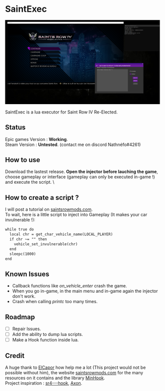 # SaintExec 
![presentation](images/presentation.png)

SaintExec is a lua executor for Saint Row IV Re-Elected.

## Status
Epic games Version : **Working**.\
Steam Version : **Untested**. (contact me on discord Nathnéfo#4261)

## How to use
Download the lastest release. **Open the injector before lauching the game**,  choose gameplay or interface (gameplay can only be executed in-game !) and execute the script. \

## How to create a script ?
I will post a tutorial on [saintsrowmods.com](https://www.saintsrowmods.com).\
To wait, here is a little script to inject into Gameplay (It makes your car invulnerable !): 

    while true do
      local chr = get_char_vehicle_name(LOCAL_PLAYER)
      if chr ~= "" then
        vehicle_set_invulnerable(chr)
      end
      sleepc(1000)
    end

## Known Issues
- Callback functions like *on_vehicle_enter* crash the game.
- When you go in-game, in the main menu and in-game again the injector don't work.
- Crash when calling *printc* too many times.

## Roadmap

- [ ] Repair Issues.
- [ ] Add the ability to dump lua scripts.
- [ ] Make a Hook function inside lua.

## Credit

A huge thank to [ElCapor](https://github.com/ElCapor) how help me a lot (This project would not be possible without him), the website [saintsrowmods.com](https://www.saintsrowmods.com) for the many resources on it contains and the library [MinHook](https://github.com/TsudaKageyu/minhook).\
Project inspiration : [sr4---hook](https://github.com/ElCapor/sr4---hook), [Axon](https://github.com/rakion99/Axon/tree/4e6773e8e0dfaa6003439a2dabb0a2748d9384ac).
